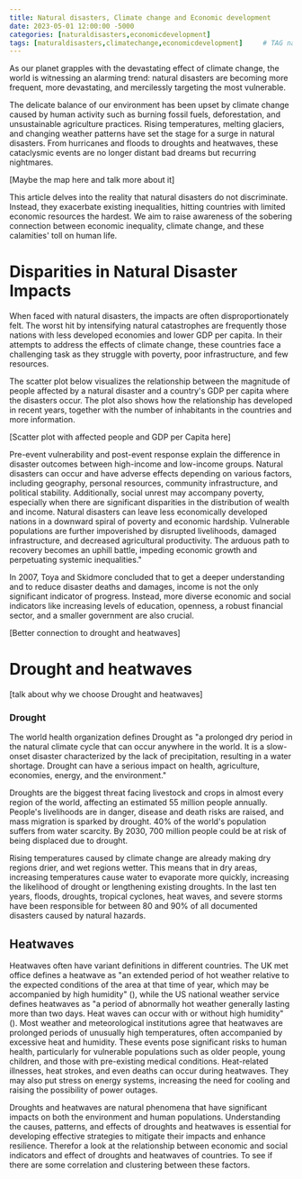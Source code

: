 ```yaml
---
title: Natural disasters, Climate change and Economic development
date: 2023-05-01 12:00:00 -5000
categories: [naturaldisasters,economicdevelopment]
tags: [maturaldisasters,climatechange,economicdevelopment]     # TAG names should always be lowercase
---
```




As our planet grapples with the devastating effect of climate change, the world is witnessing an alarming 
trend: natural disasters are becoming more frequent, more devastating, and mercilessly targeting the most 
vulnerable.

The delicate balance of our environment has been upset by climate change caused by human activity such as
burning fossil fuels, deforestation, and unsustainable agriculture practices. Rising temperatures, melting
glaciers, and changing weather patterns have set the stage for a surge in natural disasters. From hurricanes
and floods to droughts and heatwaves, these cataclysmic events are no longer distant bad dreams but recurring
nightmares.

[Maybe the map here and talk more about it]

This article delves into the reality that natural disasters do not discriminate. Instead, they exacerbate 
existing inequalities, hitting countries with limited economic resources the hardest. We aim to raise 
awareness of the sobering connection between economic inequality, climate change, and these calamities' 
toll on human life. 

# Disparities in Natural Disaster Impacts 

When faced with natural disasters, the impacts are often disproportionately felt. The worst hit by 
intensifying natural catastrophes are frequently those nations with less developed economies and lower 
GDP per capita. In their attempts to address the effects of climate change, these countries face a 
challenging task as they struggle with poverty, poor infrastructure, and few resources.

The scatter plot below visualizes the relationship between the magnitude of people affected by a natural 
disaster and a country's GDP per capita where the disasters occur. The plot also shows how the relationship
has developed in recent years, together with the number of inhabitants in the countries and more information.

[Scatter plot with affected people and GDP per Capita here] 

Pre-event vulnerability and post-event response explain the difference in disaster outcomes between 
high-income and low-income groups. Natural disasters can occur and have adverse effects depending on 
various factors, including geography, personal resources, community infrastructure, and political stability. 
Additionally, social unrest may accompany poverty, especially when there are significant disparities in the 
distribution of wealth and income. Natural disasters can leave less economically developed nations in a 
downward spiral of poverty and economic hardship. Vulnerable populations are further impoverished by 
disrupted livelihoods, damaged infrastructure, and decreased agricultural productivity. The arduous path 
to recovery becomes an uphill battle, impeding economic growth and perpetuating systemic inequalities." 

In 2007, Toya and Skidmore concluded that to get a deeper understanding and to reduce disaster deaths and 
damages, income is not the only significant indicator of progress. Instead, more diverse economic and social 
indicators like increasing levels of education, openness, a robust financial sector, and a smaller 
government are also crucial.

[Better connection to drought and heatwaves]

# Drought and heatwaves

[talk about why we choose Drought and heatwaves]

### Drought 

The world health organization defines Drought as "a prolonged dry period in the natural climate cycle that 
can occur anywhere in the world. It is a slow-onset disaster characterized by the lack of precipitation, 
resulting in a water shortage. Drought can have a serious impact on health, agriculture, economies, energy, 
and the environment." 

Droughts are the biggest threat facing livestock and crops in almost every region of the world, affecting 
an estimated 55 million people annually. People's livelihoods are in danger, disease and death risks are 
raised, and mass migration is sparked by drought. 40% of the world's population suffers from water scarcity. 
By 2030, 700 million people could be at risk of being displaced due to drought.

Rising temperatures caused by climate change are already making dry regions drier, and wet regions wetter. 
This means that in dry areas, increasing temperatures cause water to evaporate more quickly, increasing the 
likelihood of drought or lengthening existing droughts. In the last ten years, floods, droughts, tropical 
cyclones, heat waves, and severe storms have been responsible for between 80 and 90% of all documented 
disasters caused by natural hazards.

## Heatwaves

Heatwaves often have variant definitions in different countries. The UK met office defines a heatwave as 
"an extended period of hot weather relative to the expected conditions of the area at that time of year, 
which may be accompanied by high humidity" (), while the US national weather service defines heatwaves 
as "a period of abnormally hot weather generally lasting more than two days. Heat waves can occur with or 
without high humidity" (). Most weather and meteorological institutions agree that heatwaves are prolonged 
periods of unusually high temperatures, often accompanied by excessive heat and humidity. These events pose 
significant risks to human health, particularly for vulnerable populations such as older people, young 
children, and those with pre-existing medical conditions. Heat-related illnesses, heat strokes, and even 
deaths can occur during heatwaves. They may also put stress on energy systems, increasing the need for 
cooling and raising the possibility of power outages.

Droughts and heatwaves are natural phenomena that have significant impacts on both the environment and 
human populations. Understanding the causes, patterns, and effects of droughts and heatwaves is essential 
for developing effective strategies to mitigate their impacts and enhance resilience. Therefor a look at the 
relationship between economic and social indicators and effect of droughts and heatwaves of countries. 
To see if there are some correlation and clustering between these factors. 



